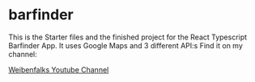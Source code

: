 # barfinder
This is the Starter files and the finished project for the React Typescript Barfinder App. It uses Google Maps and 3 different API:s
Find it on my channel: 

[Weibenfalks Youtube Channel](http://www.youtube.com/weibenfalk)

